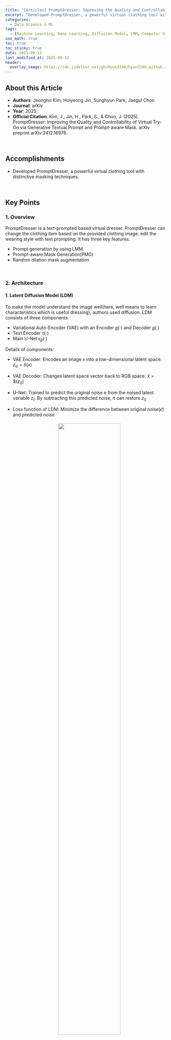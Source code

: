 ```yaml
---
title: "[Articles] PromptDresser: Improving the Quality and Controllability of Virtual Try-On via Generative Textual Prompt and Prompt-aware Mask"
excerpt: "Developed PromptDresser, a powerful virtual clothing tool with distinctive masking techniques."
categories:
  - Data Science & ML
tags:
  - [Machine Learning, Deep Learning, Diffusion Model, LMM, Computer Vision]
use_math: true
toc: true
toc_sticky: true
date: 2025-09-12
last_modified_at: 2025-09-12
header:
  overlay_image: https://cdn.jsdelivr.net/gh/Hyun3246/hyun3246.github.io@master/image/overlay%20image/Research%20Paper.png
---
```


## About this Article
- **Authors**: Jeongho Kim, Hoiyeong Jin, Sunghyun Park, Jaegul Choo
- **Journal**: arXiv
- **Year**: 2025
- **Official Citation**: Kim, J., Jin, H., Park, S., & Choo, J. (2025). PromptDresser: Improving the Quality and Controllability of Virtual Try-On via Generative Textual Prompt and Prompt-aware Mask. arXiv preprint arXiv:2412.16978.

<br/>

## Accomplishments
- Developed PromptDresser, a powerful virtual clothing tool with distinctive masking techniques.

<br/>

## Key Points

### 1. Overview
PromptDresser is a text-prompted based virtual dresser.
PromptDresser can change the clothing item based on the provided clothing image.
edit the wearing style with text prompting.
It has three key features.
- Prompt generation by using LMM.
- Prompt-aware Mask Generation(PMG)
- Random dilation mask augmentation

<br/>

### 2. Architecture

#### 1. Latent Diffusion Model (LDM)
To make the model understand the image well(here, well means to learn characteristics which is useful dressing), authors used diffusion.
LDM consists of three components
- Variational Auto-Encoder (VAE) with an Encoder $g(\cdot)$ and Decoder $g(.)$
- Text Encoder $\tau(\cdot)$
- Main U-Net $\epsilon_{\beta}(\cdot)$

Details of components:
- VAE Encoder: Encodes an image x into a low-dimensional latent space. $z_{0}=\delta(x)$
- VAE Decoder: Changes latent space vector back to RGB space. $\hat{x}=\$(z_{0})$
- U-Net: Trained to predict the original noise e from the noised latent variable $z_{t}$. By subtracting this predicted noise, it can restore $z_{0}$
- Loss function of LDM: Minimize the difference between original noise($\epsilon$) and predicted noise


    <figure style="display:block; text-align:center;">
    <img src="https://cdn.jsdelivr.net/gh/Hyun3246/Warehouse@master/Papers/PromptDresser/PromptDresser Equation 1.png"
        style="width: 70%; height: auto; margin:5px">
    </figure>


, where $\tau(y)$ is an encoded text prompt.

#### 2. Overall Framework
Steps:
(1) LMMs produce text prompts of the input image by using given attributes. One produces text prompts (main prompt) just about a person(e.g. pose) and the other produces text prompts (reference prompt) about clothings.
(2) Main prompt is processed by text encoder and goes into the main U-Net as a condition which the NN should follow.
(3) Reference prompt is processed by text encoder and goes into reference U-Net as a condition which the NN should follow.
(4) Reference U-Net is a frozen net, preserves the details of clothings.
(5) After an input image of a clothing is processed through the reference U-Net, their layers are concatenated to the corresponding layers of main U-Net.
(6) Main U-Net generates the final output image.

Inputs of Main U-Net
- a noise image($z_{t}$)
- a resized dilated clothing-agnostic mask $(\mathbb{R}(m_{d}))$: Generated by random dilation mask augmentation
- a latent agnostic map $(\xi(x_{a}^{p}))$: Generated by VAE encoder and decoder.

#### 3. Random Dilation Mask Augmentation
Random dilation mask augmentation is used during training to make the model be able to handle various types(length and fit) of masking.
They randomly dilated(expanded) fine mask $m_{f}$ to the range of coarse(rough) mask $m_{c}$ for n times with a structuring element b (decide the rate and direction of dilation):

$$m_{d}=(m_{f}\oplus^{n}b)\cap m_{c}.$$

#### 4. Prompt-aware Mask Generation (PMG)
Prompt-aware mask generation is used during inference (actual use). By using an input image, PMG generates two types of maskings, one is a prompt-aware mask and the other is a fine-mask. Model uses the union of the two masks.

<br/>

## Figures & Table Explanation

### 1. Figure 1: Generated results of PromptDresser (Ours).
- (a): Qualitative comparison with other models.
- (b): Results when multiple attributes were given.
- (c): Only styles were changed.

### 2. Figure 4, Figure 5, Table 1, Table 2: Qualitative and quantitative evaluation of PromptDresser and other baselines.
PromptDresser generated the best quality image. It especially removed the shape of existing clothings (Figure 5), which is not good at other baselines.
In quantitative evaluation, PromptDresser was good at unpaired (no answer) test, FID and KID. By adding DensePose (pose-specialized NN), $it(Ours_{pose})$ was also good at paired (answer images exist) text. However, Ourspose was not good at unpaired test, authors decided not to use pose-specified conditioning.
Table 2 is also a quantitative comparison on the other dataset. It shows the result according to the part of a body.

### 3. Table 3: Results of text alignment test.
To check whether the model reflects the prompt as intended, authors conducted text alignment test. They fixed tucking style and fit attributes in one type and evaluated whether the model's output reflected the attributes correctly by using LMM. Table 3 shows the ratio of correctly generated images, and PromptDresser was the best.

### 4. Figure 6, Table 4: Results of ablation study.
Figure 6 is the result with holistic description about the image by LMM, without pre-determined attributes. As the specified attributes to focus on were missing, LMM cannot distinguish whether a attribute is important or not, and therefore, the result was not good(fit was not preserved).
Figure 4 is the result without PMG. Without PMG, the coarse mask was often inaccurate.

### 5. Figure 7: Extended application result (adding outerwear).
Baseline model couldn't layer the outerwear, removing the existing clothing and fit the outerwear to the area. However, PromptDresser could layer the new clothing on the existing inner wear.

### 6. Figure 8: Results of user study.

Forty participants rated several models on two datasets (Figure 8a, b). And they also checked whether the result is aligned with the prompts (Figure 8c). PromptDresser was the best.
